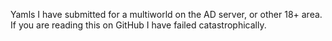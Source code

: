 Yamls I have submitted for a multiworld on the AD server, or other 18+ area. If you are reading this on GitHub I have failed catastrophically.